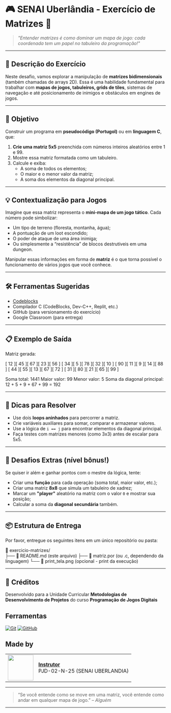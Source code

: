 # 🎮 SENAI Uberlândia - Exercício de Matrizes 🧮

> *"Entender matrizes é como dominar um mapa de jogo: cada coordenada tem um papel no tabuleiro da programação!"*

---

## 📘 Descrição do Exercício

Neste desafio, vamos explorar a manipulação de **matrizes bidimensionais** (também chamadas de arrays 2D). Essa é uma habilidade fundamental para trabalhar com **mapas de jogos, tabuleiros, grids de tiles**, sistemas de navegação e até posicionamento de inimigos e obstáculos em engines de jogos.

---

## 🧩 Objetivo

Construir um programa em **pseudocódigo (Portugol)** ou em **linguagem C**, que:

1. **Crie uma matriz 5x5** preenchida com números inteiros aleatórios entre 1 e 99.
2. Mostre essa matriz formatada como um tabuleiro.
3. Calcule e exiba:
   - A soma de todos os elementos;
   - O maior e o menor valor da matriz;
   - A soma dos elementos da diagonal principal.

---

## 💡 Contextualização para Jogos

Imagine que essa matriz representa o **mini-mapa de um jogo tático**. Cada número pode simbolizar:
- Um tipo de terreno (floresta, montanha, água);
- A pontuação de um loot escondido;
- O poder de ataque de uma área inimiga;
- Ou simplesmente a “resistência” de blocos destrutíveis em uma dungeon.

Manipular essas informações em forma de **matriz** é o que torna possível o funcionamento de vários jogos que você conhece.

---

## 🛠️ Ferramentas Sugeridas

- [Codeblocks]([https://portugol.dev](https://www.codeblocks.org/))
- Compilador C (CodeBlocks, Dev-C++, Replit, etc.)
- GitHub (para versionamento do exercício)
- Google Classroom (para entrega)

---

## 📋 Exemplo de Saída

Matriz gerada:

[ 12 ][ 45 ][ 67 ][ 23 ][ 56 ]
[ 34 ][ 5 ][ 78 ][ 32 ][ 10 ]
[ 90 ][ 11 ][ 9 ][ 14 ][ 88 ]
[ 44 ][ 55 ][ 13 ][ 67 ][ 72 ]
[ 31 ][ 80 ][ 21 ][ 65 ][ 99 ]

Soma total: 1441
Maior valor: 99
Menor valor: 5
Soma da diagonal principal: 12 + 5 + 9 + 67 + 99 = 192


---

## 🧠 Dicas para Resolver

- Use dois **loops aninhados** para percorrer a matriz.
- Crie variáveis auxiliares para somar, comparar e armazenar valores.
- Use a lógica de `i == j` para encontrar elementos da diagonal principal.
- Faça testes com matrizes menores (como 3x3) antes de escalar para 5x5.

---

## 🎯 Desafios Extras (nível bônus!)

Se quiser ir além e ganhar pontos com o mestre da lógica, tente:

- Criar uma **função** para cada operação (soma total, maior valor, etc.);
- Criar uma matriz **8x8** que simula um tabuleiro de xadrez;
- Marcar um **"player"** aleatório na matriz com o valor `0` e mostrar sua posição;
- Calcular a soma da **diagonal secundária** também.

---

## 📦 Estrutura de Entrega

Por favor, entregue os seguintes itens em um único repositório ou pasta:

📁 exercicio-matrizes/  
├── 📄 README.md (este arquivo)
├── 📄 matriz.por (ou .c, dependendo da linguagem)
└── 📸 print_tela.png (opcional - print da execução)


---

## 🤝 Créditos

Desenvolvido para a Unidade Curricular **Metodologias de Desenvolvimento de Projetos** do curso **Programação de Jogos Digitais**

## Ferramentas
[![Git](https://img.shields.io/badge/Git-000?style=for-the-badge&logo=git&logoColor=E94D5F)](https://git-scm.com/doc) 
[![GitHub](https://img.shields.io/badge/GitHub-000?style=for-the-badge&logo=github&logoColor=30A3DC)](https://docs.github.com/)
<br>

## Made by
<table>
  <tr>
    <td>
      <img width="80px" align="center" src="https://avatars.githubusercontent.com/fessrodrigues"/>
    </td>
    <td align="left">
      <a href="https://github.com/fessrodrigues">
        <span><b>Instrutor</b></span>
      </a>
      <br>
      <span>PJD-02-N-25 (SENAI UBERLANDIA)</span>
    </td>
  </tr>
</table>

---

> “Se você entende como se move em uma matriz, você entende como andar em qualquer mapa de jogo.” – *Alguém*

---
